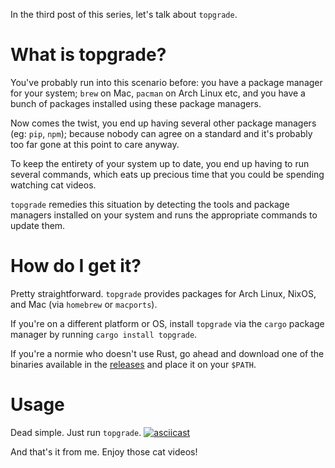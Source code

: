 In the third post of this series, let's talk about `topgrade`.

# What is topgrade?
You've probably run into this scenario before: you have a package manager for your system; `brew` on Mac, `pacman` on Arch Linux etc, and you have a bunch of packages installed using these package managers.

Now comes the twist, you end up having several other package managers (eg: `pip`, `npm`); because nobody can agree on a standard and it's probably too far gone at this point to care anyway.

To keep the entirety of your system up to date, you end up having to run several commands, which eats up precious time that you could be spending watching cat videos.

`topgrade` remedies this situation by detecting the tools and package managers installed on your system and runs the appropriate commands to update them.

# How do I get it?
Pretty straightforward. `topgrade` provides packages for Arch Linux, NixOS, and Mac (via `homebrew` or `macports`).

If you're on a different platform or OS, install `topgrade` via the `cargo` package manager by running `cargo install topgrade`. 

If you're a normie who doesn't use Rust, go ahead and download one of the binaries available in the [releases](https://github.com/r-darwish/topgrade/releases) and place it on your `$PATH`.

# Usage
Dead simple. Just run `topgrade`.
[![asciicast](https://asciinema.org/a/499879.svg)](https://asciinema.org/a/499879)

And that's it from me. Enjoy those cat videos!
